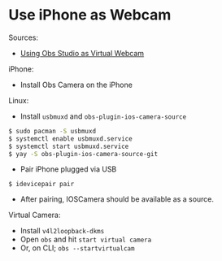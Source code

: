 # Use iPhone as Webcam

Sources: 
* [Using Obs Studio as Virtual Webcam](https://blog.jbrains.ca/permalink/using-obs-studio-as-a-virtual-cam-on-linux)

iPhone:
* Install Obs Camera on the iPhone

Linux:

* Install `usbmuxd` and `obs-plugin-ios-camera-source`
```bash
$ sudo pacman -S usbmuxd
$ systemctl enable usbmuxd.service
$ systemctl start usbmuxd.service
$ yay -S obs-plugin-ios-camera-source-git
```

* Pair iPhone plugged via USB

```
$ idevicepair pair
```

* After pairing, IOSCamera should be available as a source.

Virtual Camera:

* Install `v4l2loopback-dkms`
* Open `obs` and hit `start virtual camera`
* Or, on CLI; `obs --startvirtualcam`
